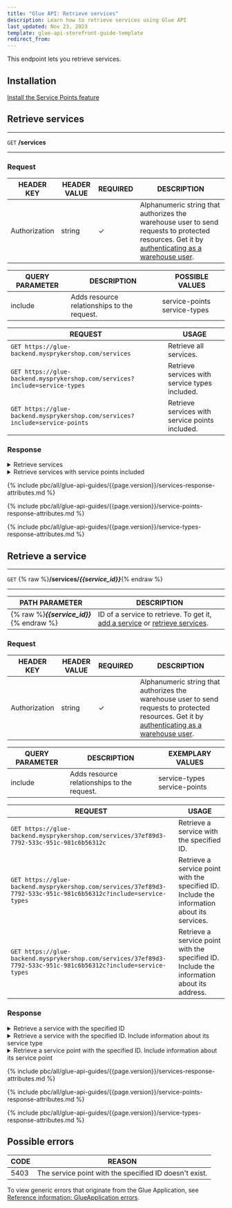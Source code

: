 ```yaml
---
title: "Glue API: Retrieve services"
description: Learn how to retrieve services using Glue API
last_updated: Nov 23, 2023
template: glue-api-storefront-guide-template
redirect_from:
---
```


This endpoint lets you retrieve services.

## Installation

[Install the Service Points feature](/docs/pbc/all/service-point-management/{{page.version}}/unified-commerce/install-features/install-the-service-points-feature.html)

## Retrieve services

***
`GET` **/services**
***

### Request

| HEADER KEY | HEADER VALUE | REQUIRED | DESCRIPTION |
|-|-|-|-|
| Authorization | string | &check; | Alphanumeric string that authorizes the warehouse user to send requests to protected resources. Get it by [authenticating as a warehouse user](/docs/pbc/all/warehouse-management-system/{{page.version}}/unified-commerce/manage-using-glue-api/glue-api-authenticate-as-a-warehouse-user.html). |

| QUERY PARAMETER | DESCRIPTION | POSSIBLE VALUES |
|-|-|-|
| include | Adds resource relationships to the request. | service-points service-types |

| REQUEST | USAGE |
|-|-|
| `GET https://glue-backend.mysprykershop.com/services` | Retrieve all services. |
| `GET https://glue-backend.mysprykershop.com/services?include=service-types` | Retrieve services with service types included. |
| `GET https://glue-backend.mysprykershop.com/services?include=service-points` | Retrieve services with service points included. |


### Response

<details>
  <summary>Retrieve services</summary>

```json
{
    "data": [
        {
            "type": "services",
            "id": "37ef89d3-7792-533c-951c-981c6b56312c",
            "attributes": {
                "uuid": "37ef89d3-7792-533c-951c-981c6b56312c",
                "isActive": true,
                "key": "s1"
            },
            "links": {
                "self": "https://glue-backend.mysprykershop.com/services/37ef89d3-7792-533c-951c-981c6b56312c"
            }
        },
        {
            "type": "services",
            "id": "6358f60b-958b-53f9-9401-306c063b1282",
            "attributes": {
                "uuid": "6358f60b-958b-53f9-9401-306c063b1282",
                "isActive": true,
                "key": "s2"
            },
            "links": {
                "self": "https://glue-backend.mysprykershop.com/services/6358f60b-958b-53f9-9401-306c063b1282"
            }
        }
    ],
    "links": {
        "self": "https://glue-backend.mysprykershop.com/services"
    }
}
```



<details>
  <summary>Retrieve services with service types included</summary>

```json
{
    "data": [
        {
            "type": "services",
            "id": "37ef89d3-7792-533c-951c-981c6b56312c",
            "attributes": {
                "uuid": "37ef89d3-7792-533c-951c-981c6b56312c",
                "isActive": true,
                "key": "s1"
            },
            "relationships": {
                "service-types": {
                    "data": [
                        {
                            "type": "service-types",
                            "id": "2370ad95-4e9f-5ac3-913e-300c5805b181"
                        }
                    ]
                }
            },
            "links": {
                "self": "https://glue-backend.mysprykershop.com/services/37ef89d3-7792-533c-951c-981c6b56312c?include=service-types"
            }
        },
        {
            "type": "services",
            "id": "6358f60b-958b-53f9-9401-306c063b1282",
            "attributes": {
                "uuid": "6358f60b-958b-53f9-9401-306c063b1282",
                "isActive": true,
                "key": "s2"
            },
            "relationships": {
                "service-types": {
                    "data": [
                        {
                            "type": "service-types",
                            "id": "2370ad95-4e9f-5ac3-913e-300c5805b181"
                        }
                    ]
                }
            },
            "links": {
                "self": "https://glue-backend.mysprykershop.com/services/6358f60b-958b-53f9-9401-306c063b1282?include=service-types"
            }
        }
    ],
    "links": {
        "self": "https://glue-backend.mysprykershop.com/services?include=service-types"
    },
    "included": [
        {
            "type": "service-types",
            "id": "2370ad95-4e9f-5ac3-913e-300c5805b181",
            "attributes": {
                "name": "Pickup",
                "key": "pickup"
            },
            "links": {
                "self": "https://glue-backend.mysprykershop.com/service-types/2370ad95-4e9f-5ac3-913e-300c5805b181?include=service-types"
            }
        }
    ]
}
```

</details>



</details>


<details>
  <summary>Retrieve services with service points included</summary>

```json
{
    "data": [
        {
            "type": "services",
            "id": "37ef89d3-7792-533c-951c-981c6b56312c",
            "attributes": {
                "uuid": "37ef89d3-7792-533c-951c-981c6b56312c",
                "isActive": true,
                "key": "s1"
            },
            "relationships": {
                "service-points": {
                    "data": [
                        {
                            "type": "service-points",
                            "id": "262feb9d-33a7-5c55-9b04-45b1fd22067e"
                        }
                    ]
                }
            },
            "links": {
                "self": "https://glue-backend.mysprykershop.com/services/37ef89d3-7792-533c-951c-981c6b56312c?include=service-points"
            }
        },
        {
            "type": "services",
            "id": "6358f60b-958b-53f9-9401-306c063b1282",
            "attributes": {
                "uuid": "6358f60b-958b-53f9-9401-306c063b1282",
                "isActive": true,
                "key": "s2"
            },
            "relationships": {
                "service-points": {
                    "data": [
                        {
                            "type": "service-points",
                            "id": "7e3b03e0-c53c-5298-9ece-968f4628b4f8"
                        }
                    ]
                }
            },
            "links": {
                "self": "https://glue-backend.mysprykershop.com/services/6358f60b-958b-53f9-9401-306c063b1282?include=service-points"
            }
        }
    ],
    "links": {
        "self": "https://glue-backend.mysprykershop.com/services?include=service-points"
    },
    "included": [
        {
            "type": "service-points",
            "id": "262feb9d-33a7-5c55-9b04-45b1fd22067e",
            "attributes": {
                "name": "Spryker Main Store",
                "key": "sp1",
                "isActive": true,
                "stores": [
                    "DE",
                    "AT"
                ]
            },
            "relationships": {
                "services": {
                    "data": [
                        {
                            "type": "services",
                            "id": "37ef89d3-7792-533c-951c-981c6b56312c"
                        }
                    ]
                }
            },
            "links": {
                "self": "https://glue-backend.mysprykershop.com/service-points/262feb9d-33a7-5c55-9b04-45b1fd22067e?include=service-points"
            }
        },
        {
            "type": "service-points",
            "id": "7e3b03e0-c53c-5298-9ece-968f4628b4f8",
            "attributes": {
                "name": "Spryker Berlin Store",
                "key": "sp2",
                "isActive": true,
                "stores": [
                    "DE",
                    "AT"
                ]
            },
            "relationships": {
                "services": {
                    "data": [
                        {
                            "type": "services",
                            "id": "6358f60b-958b-53f9-9401-306c063b1282"
                        }
                    ]
                }
            },
            "links": {
                "self": "https://glue-backend.mysprykershop.com/service-points/7e3b03e0-c53c-5298-9ece-968f4628b4f8?include=service-points"
            }
        }
    ]
}
```

</details>


{% include pbc/all/glue-api-guides/{{page.version}}/services-response-attributes.md %} <!-- To edit, see /_includes/pbc/all/glue-api-guides/202311.0/services-response-attributes.md -->

{% include pbc/all/glue-api-guides/{{page.version}}/service-points-response-attributes.md %} <!-- To edit, see /_includes/pbc/all/glue-api-guides/202311.0/service-points-response-attributes.md -->

{% include pbc/all/glue-api-guides/{{page.version}}/service-types-response-attributes.md %} <!-- To edit, see /_includes/pbc/all/glue-api-guides/202311.0/service-types-response-attributes.md -->




## Retrieve a service

***
`GET` {% raw %}**/services/*{{service_id}}***{% endraw %}
***

| PATH PARAMETER | DESCRIPTION |
| --- | --- |
| {% raw %}***{{service_id}}***{% endraw %} | ID of a service to retrieve. To get it, [add a service](/docs/pbc/all/service-point-management/202311.0/unified-commerce/manage-using-glue-api/manage-services/glue-api-add-services.html) or [retrieve services](#retrieve-services). |


### Request

| HEADER KEY | HEADER VALUE | REQUIRED | DESCRIPTION |
|-|-|-|-|
| Authorization | string | &check; | Alphanumeric string that authorizes the warehouse user to send requests to protected resources. Get it by [authenticating as a warehouse user](/docs/pbc/all/warehouse-management-system/{{page.version}}/unified-commerce/manage-using-glue-api/glue-api-authenticate-as-a-warehouse-user.html). |

| QUERY PARAMETER | DESCRIPTION | EXEMPLARY VALUES |
|-|-|-|
| include | Adds resource relationships to the request. | service-types service-points |

| REQUEST | USAGE |
|-|-|
| `GET https://glue-backend.mysprykershop.com/services/37ef89d3-7792-533c-951c-981c6b56312c` | Retrieve a service with the specified ID. |
| `GET https://glue-backend.mysprykershop.com/services/37ef89d3-7792-533c-951c-981c6b56312c?include=service-types` | Retrieve a service point with the specified ID. Include the information about its services. |
| `GET https://glue-backend.mysprykershop.com/services/37ef89d3-7792-533c-951c-981c6b56312c?include=service-types` | Retrieve a service point with the specified ID. Include the information about its address. |


### Response

<details>
  <summary>Retrieve a service with the specified ID</summary>

```json
{
    "data": {
        "type": "services",
        "id": "37ef89d3-7792-533c-951c-981c6b56312c",
        "attributes": {
            "uuid": "37ef89d3-7792-533c-951c-981c6b56312c",
            "isActive": true,
            "key": "s1"
        },
        "links": {
            "self": "https://glue-backend.mysprykershop.com/services/37ef89d3-7792-533c-951c-981c6b56312c"
        }
    }
}
```

</details>

<details>
  <summary>Retrieve a service with the specified ID. Include information about its service type</summary>

```json
{
    "data": {
        "type": "services",
        "id": "37ef89d3-7792-533c-951c-981c6b56312c",
        "attributes": {
            "uuid": "37ef89d3-7792-533c-951c-981c6b56312c",
            "isActive": true,
            "key": "s1"
        },
        "relationships": {
            "service-types": {
                "data": [
                    {
                        "type": "service-types",
                        "id": "2370ad95-4e9f-5ac3-913e-300c5805b181"
                    }
                ]
            }
        },
        "links": {
            "self": "https://glue-backend.mysprykershop.com/services/37ef89d3-7792-533c-951c-981c6b56312c?include=service-types"
        }
    },
    "included": [
        {
            "type": "service-types",
            "id": "2370ad95-4e9f-5ac3-913e-300c5805b181",
            "attributes": {
                "name": "Pickup",
                "key": "pickup"
            },
            "links": {
                "self": "https://glue-backend.mysprykershop.com/service-types/2370ad95-4e9f-5ac3-913e-300c5805b181?include=service-types"
            }
        }
    ]
}
```

</details>


<details>
  <summary>Retrieve a service point with the specified ID. Include information about its service point</summary>

```json
{
    "data": {
        "type": "services",
        "id": "37ef89d3-7792-533c-951c-981c6b56312c",
        "attributes": {
            "uuid": "37ef89d3-7792-533c-951c-981c6b56312c",
            "isActive": true,
            "key": "s1"
        },
        "relationships": {
            "service-points": {
                "data": [
                    {
                        "type": "service-points",
                        "id": "262feb9d-33a7-5c55-9b04-45b1fd22067e"
                    }
                ]
            }
        },
        "links": {
            "self": "https://glue-backend.mysprykershop.com/services/37ef89d3-7792-533c-951c-981c6b56312c?include=service-points"
        }
    },
    "included": [
        {
            "type": "service-points",
            "id": "262feb9d-33a7-5c55-9b04-45b1fd22067e",
            "attributes": {
                "name": "Spryker Main Store",
                "key": "sp1",
                "isActive": true,
                "stores": [
                    "DE",
                    "AT"
                ]
            },
            "links": {
                "self": "https://glue-backend.mysprykershop.com/service-points/262feb9d-33a7-5c55-9b04-45b1fd22067e?include=service-points"
            }
        }
    ]
}
```

</details>


{% include pbc/all/glue-api-guides/{{page.version}}/services-response-attributes.md %} <!-- To edit, see /_includes/pbc/all/glue-api-guides/202311.0/services-response-attributes.md -->

{% include pbc/all/glue-api-guides/{{page.version}}/service-points-response-attributes.md %} <!-- To edit, see /_includes/pbc/all/glue-api-guides/202311.0/service-points-response-attributes.md -->

{% include pbc/all/glue-api-guides/{{page.version}}/service-types-response-attributes.md %} <!-- To edit, see /_includes/pbc/all/glue-api-guides/202311.0/service-types-response-attributes.md -->


## Possible errors

| CODE  | REASON |
| --- | --- |
| 5403 | The service point with the specified ID doesn't exist. |

To view generic errors that originate from the Glue Application, see [Reference information: GlueApplication errors](/docs/dg/dev/glue-api/{{page.version}}/old-glue-infrastructure/reference-information-glueapplication-errors.html).

